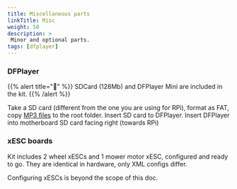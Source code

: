 ```yaml
---
title: Miscellaneous parts
linkTitle: Misc
weight: 50
description: >
 Minor and optional parts.
tags: [dfplayer]
---
```


### DFPlayer
{{% alert title="🧰" %}}
SDCard (128Mb) and DFPlayer Mini are included in the kit.
{{% /alert %}}

Take a SD card (different from the one you are using for RPi), format as FAT, copy [MP3 files](https://github.com/ClemensElflein/OpenMower/tree/main/Firmware/LowLevel/soundfiles) to the root folder. Insert SD card to DFPlayer. Insert DFPlayer into motherboard SD card facing right (towards RPi)

### xESC boards
Kit includes 2 wheel xESCs and 1 mower motor xESC, configured and ready to go. They are identical in hardware, only XML configs differ.

Configuring xESCs is beyond the scope of this doc. 
